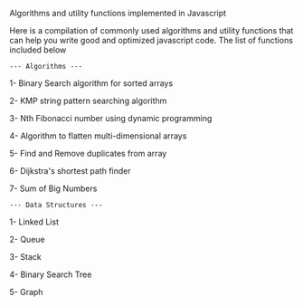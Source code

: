 Algorithms and utility functions implemented in Javascript

Here is a compilation of commonly used algorithms and utility functions that can help you write good and optimized javascript code. The list of functions included below

`--- Algorithms ---`

1- Binary Search algorithm for sorted arrays

2- KMP string pattern searching algorithm

3- Nth Fibonacci number using dynamic programming

4- Algorithm to flatten multi-dimensional arrays

5- Find and Remove duplicates from array

6- Dijkstra's shortest path finder

7- Sum of Big Numbers


`--- Data Structures ---`

1- Linked List 

2- Queue

3- Stack

4- Binary Search Tree

5- Graph
